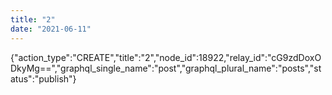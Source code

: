 ```yaml
---
title: "2"
date: "2021-06-11"
---
```


{"action\_type":"CREATE","title":"2","node\_id":18922,"relay\_id":"cG9zdDoxODkyMg==","graphql\_single\_name":"post","graphql\_plural\_name":"posts","status":"publish"}
